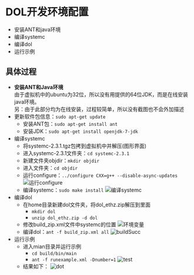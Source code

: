 DOL开发环境配置
=======================
  * 安装ANT和java环境
  * 编译systemc
  * 编译dol
  * 运行示例

## 具体过程
  * **安装ANT和Java环境**<br/>
  由于虚拟机中的ubuntu为32位，所以没有用提供的64位JDK，而是在线安装java环境。<br/>另：由于此部分均为在线安装，过程较简单，所以没有截图也不会外加描述
  * 更新软件包信息：`sudo apt-get update`
    * 安装ANT包：`sudo apt-get install ant`
    * 安装JDK：`sudo apt-get install openjdk-7-jdk`
  * 编译systemc
   	* 将systemc-2.3.1.tgz包拷到虚拟机中并解压(图形界面)
   	* 进入systemc-2.3.1文件夹：`cd systemc-2.3.1`
   	* 新建文件夹objdir：`mkdir objdir`
   	* 进入文件夹：`cd objdir`
   	* 运行configure：`../configure CXX=g++ --disable-async-updates` ![运行configure](http://odu4grc0f.bkt.clouddn.com/configure.png)
   	* 编译systemc：`sudo make install` ![编译systemc](http://odu4grc0f.bkt.clouddn.com/make%20systemc.png)
  * 编译dol
    * 在home目录新建dol文件夹，将dol_ethz.zip解压到里面
       * `mkdir dol`
       * `unzip dol_ethz.zip -d dol`
    * 修改build_zip.xml文件中systemc的位置 ![环境变量](http://odu4grc0f.bkt.clouddn.com/build_zip.JPG)
    * 编译dol：`ant -f build_zip.xml all` ![buildSucc](http://odu4grc0f.bkt.clouddn.com/ant_f%20build_zip.png)
  * 运行示例
    * 进入mian目录并运行示例
        * `cd build/bin/main`
        * `ant -f runexample.xml -Dnumber=1` ![test](http://odu4grc0f.bkt.clouddn.com/%E7%BC%96%E8%AF%91dol.png)
    * 结果如下：
    ![dot](http://odu4grc0f.bkt.clouddn.com/%E6%8D%95%E8%8E%B7.JPG)
    